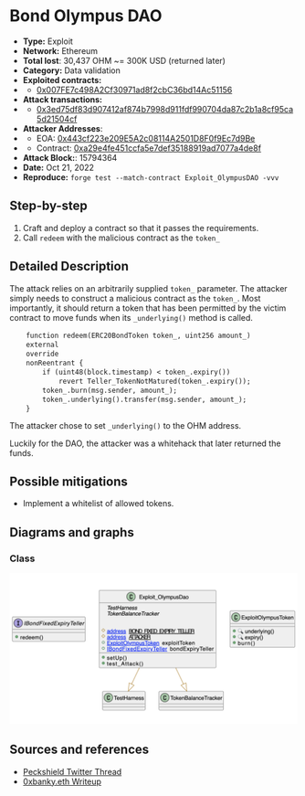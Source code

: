 # Bond Olympus DAO
- **Type:** Exploit
- **Network:** Ethereum
- **Total lost**: 30,437 OHM ~= 300K USD (returned later)
- **Category:** Data validation
- **Exploited contracts:**
- - [0x007FE7c498A2Cf30971ad8f2cbC36bd14Ac51156](https://etherscan.io/address/0x007FE7c498A2Cf30971ad8f2cbC36bd14Ac51156)
- **Attack transactions:**
- - [0x3ed75df83d907412af874b7998d911fdf990704da87c2b1a8cf95ca5d21504cf](https://etherscan.io/tx/0x3ed75df83d907412af874b7998d911fdf990704da87c2b1a8cf95ca5d21504cf)
- **Attacker Addresses**: 
- - EOA: [0x443cf223e209E5A2c08114A2501D8F0f9Ec7d9Be](https://etherscan.io/address/0x443cf223e209E5A2c08114A2501D8F0f9Ec7d9Be)
- - Contract: 
[0xa29e4fe451ccfa5e7def35188919ad7077a4de8f](https://etherscan.io/address/0xa29e4fe451ccfa5e7def35188919ad7077a4de8f)
- **Attack Block:**: 15794364
- **Date:** Oct 21, 2022
- **Reproduce:** `forge test --match-contract Exploit_OlympusDAO -vvv`

## Step-by-step 
1. Craft and deploy a contract so that it passes the requirements.
2. Call `redeem` with the malicious contract as the `token_`

## Detailed Description
The attack relies on an arbitrarily supplied `token_` parameter. The attacker simply needs to construct a malicious contract as the `token_`. Most importantly, it should return a token that has been permitted by the victim contract to move funds when its `_underlying()` method is called.

``` solidity
    function redeem(ERC20BondToken token_, uint256 amount_) 
    external 
    override 
    nonReentrant {
        if (uint48(block.timestamp) < token_.expiry())
            revert Teller_TokenNotMatured(token_.expiry());
        token_.burn(msg.sender, amount_);
        token_.underlying().transfer(msg.sender, amount_);
    }
```

The attacker chose to set `_underlying()` to the OHM address.

Luckily for the DAO, the attacker was a whitehack that later returned the funds.

## Possible mitigations
- Implement a whitelist of allowed tokens.

## Diagrams and graphs

### Class

![class](olympus.png)

## Sources and references
- [Peckshield Twitter Thread](http://https://twitter.com/peckshield/status/1583416829237526528)
- [0xbanky.eth Writeup](https://mirror.xyz/0xbanky.eth/c7G9ZfTB8pzQ5cCMw5UhdFehmR6l0fVqd_B-ZuXz2_o)
